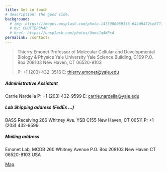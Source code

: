 ```yaml
---
title: Get in touch
# description: the good side.
background:
  # img: https://images.unsplash.com/photo-1475906089153-644d9452ce87?ixid=MnwxMjA3fDB8MHxwaG90by1wYWdlfHx8fGVufDB8fHx8&auto=format&fit=crop&w=1200&q=80
  # by: CHUTTERSNAP
  # href: https://unsplash.com/photos/UmncJq4KPcA
permalink: /contact/
---
```



> Thierry Emonet
> Professor of Molecular Cellular and Developmental Biology & Physics
> Yale University
> Yale Science Building, C169
> P.O. Box 208103
> New Haven, CT 06520-8103
> 
> P: +1 (203) 432-3516
> E: thierry.emonet@yale.edu


##### Administrative Assistant

Carrie Nardella
P:  +1 (203) 432-9599
E: carrie.nardella@yale.edu

##### Lab Shipping address (FedEx …)

BASS Receiving
266 Whitney Ave.
YSB C155
New Haven, CT 06511
P: +1 (203) 432-9599

##### Mailing address

Emonet Lab, MCDB
260 Whitney Avenue
P.O. Box 208103
New Haven CT 06520-8103
USA

[Map]('https://goo.gl/maps/gbs44v3CTAD2')
